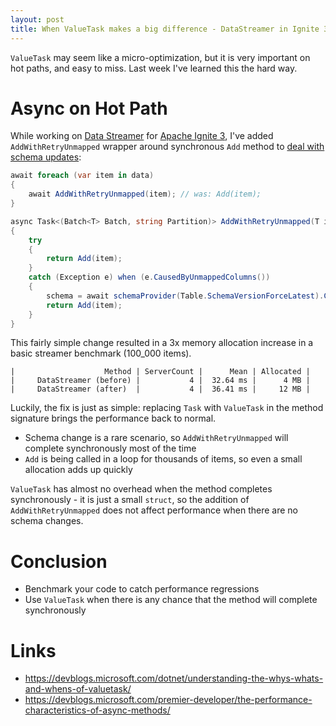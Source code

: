 ```yaml
---
layout: post
title: When ValueTask makes a big difference - DataStreamer in Ignite 3
---
```


`ValueTask` may seem like a micro-optimization, but it is very important on hot paths, and easy to miss. Last week I've learned this the hard way.

# Async on Hot Path

While working on [Data Streamer](https://cwiki.apache.org/confluence/display/IGNITE/IEP-102%3A+Data+Streamer) for [Apache Ignite 3](https://ignite.apache.org/), 
I've added `AddWithRetryUnmapped` wrapper around synchronous `Add` method to [deal with schema updates](https://github.com/apache/ignite-3/commit/5ac19cfb9528ec2a72edd1e5a1ff3d03f24b4537):

```csharp
await foreach (var item in data)
{    
    await AddWithRetryUnmapped(item); // was: Add(item);
}

async Task<(Batch<T> Batch, string Partition)> AddWithRetryUnmapped(T item)
{
    try
    {
        return Add(item);
    }
    catch (Exception e) when (e.CausedByUnmappedColumns())
    {
        schema = await schemaProvider(Table.SchemaVersionForceLatest).ConfigureAwait(false);
        return Add(item);
    }
}
```

This fairly simple change resulted in a 3x memory allocation increase in a basic streamer benchmark (100_000 items). 

```
|                    Method | ServerCount |      Mean | Allocated |
|     DataStreamer (before) |           4 |  32.64 ms |      4 MB |
|     DataStreamer (after)  |           4 |  36.41 ms |     12 MB |
```

Luckily, the fix is just as simple: replacing `Task` with `ValueTask` in the method signature brings the performance back to normal.

* Schema change is a rare scenario, so `AddWithRetryUnmapped` will complete synchronously most of the time
* `Add` is being called in a loop for thousands of items, so even a small allocation adds up quickly

`ValueTask` has almost no overhead when the method completes synchronously - it is just a small `struct`, 
so the addition of `AddWithRetryUnmapped` does not affect performance when there are no schema changes.


# Conclusion

* Benchmark your code to catch performance regressions
* Use `ValueTask` when there is any chance that the method will complete synchronously

# Links

* https://devblogs.microsoft.com/dotnet/understanding-the-whys-whats-and-whens-of-valuetask/
* https://devblogs.microsoft.com/premier-developer/the-performance-characteristics-of-async-methods/
